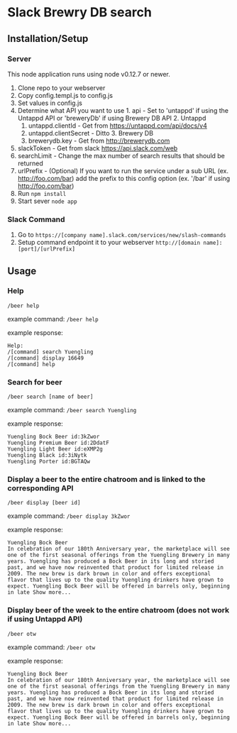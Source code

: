 # Slack Brewry DB search
## Installation/Setup
### Server
This node application runs using node v0.12.7 or newer.

1. Clone repo to your webserver
2. Copy config.templ.js to config.js
3. Set values in config.js
  1. Determine what API you want to use
    1. api - Set to 'untappd' if using the Untappd API or 'breweryDb' if using Brewery DB API
    2. Untappd
      1. untappd.clientId - Get from https://untappd.com/api/docs/v4
      2. untappd.clientSecret - Ditto
    3. Brewery DB
      1. brewerydb.key - Get from http://brewerydb.com
  2. slackToken - Get from slack https://api.slack.com/web
  3. searchLimit - Change the max number of search results that should be returned
  4. urlPrefix - (Optional) If you want to run the service under a sub URL (ex. http://foo.com/bar) add the prefix to this config option (ex. '/bar' if using http://foo.com/bar)
4. Run `npm install`
5. Start sever `node app`

### Slack Command
1. Go to `https://[company name].slack.com/services/new/slash-commands`
2. Setup command endpoint it to your webserver `http://[domain name]:[port]/[urlPrefix]`

## Usage
### Help
`/beer help`

example command:
`/beer help`

example response:
```
Help:
/[command] search Yuengling
/[command] display 16649
/[command] help
```

### Search for beer
`/beer search [name of beer]`

example command:
`/beer search Yuengling`

example response:
```
Yuengling Bock Beer id:3kZwor
Yuengling Premium Beer id:2DdatF
Yuengling Light Beer id:eXMP2g
Yuengling Black id:3iNytk
Yuengling Porter id:BGTAQw
```

### Display a beer to the entire chatroom and is linked to the corresponding API
`/beer display [beer id]`

example command:
`/beer display 3kZwor`

example response:
```
Yuengling Bock Beer
In celebration of our 180th Anniversary year, the marketplace will see one of the first seasonal offerings from the Yuengling Brewery in many years. Yuengling has produced a Bock Beer in its long and storied past, and we have now reinvented that product for limited release in 2009. The new brew is dark brown in color and offers exceptional flavor that lives up to the quality Yuengling drinkers have grown to expect. Yuengling Bock Beer will be offered in barrels only, beginning in late Show more...
```

### Display beer of the week to the entire chatroom (does not work if using Untappd API)
`/beer otw`

example command:
`/beer otw`

example response:
```
Yuengling Bock Beer
In celebration of our 180th Anniversary year, the marketplace will see one of the first seasonal offerings from the Yuengling Brewery in many years. Yuengling has produced a Bock Beer in its long and storied past, and we have now reinvented that product for limited release in 2009. The new brew is dark brown in color and offers exceptional flavor that lives up to the quality Yuengling drinkers have grown to expect. Yuengling Bock Beer will be offered in barrels only, beginning in late Show more...
```

